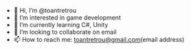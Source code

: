 - 👋 Hi, I’m @toantretrou
- 👀 I’m interested in game development
- 🌱 I’m currently learning C#, Unity
- 💞️ I’m looking to collaborate on email
- 📫 How to reach me: toantretrou@gmail.com(email address)
<!---
toantretrou/toantretrou is a ✨ special ✨ repository because its `README.md` (this file) appears on your GitHub profile.
You can click the Preview link to take a look at your changes.
--->
